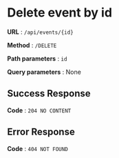 # Delete event by id

**URL** : `/api/events/{id}`

**Method** : `/DELETE`

**Path parameters** : `id`

**Query parameters** : None

## Success Response 

**Code** : `204 NO CONTENT`

## Error Response 

**Code** : `404 NOT FOUND`